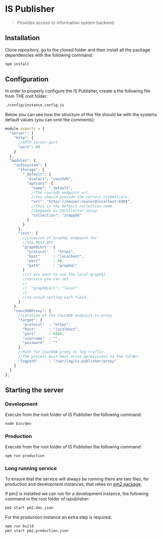 # IS Publisher

> Provides access to information system backend.

## Installation

Clone repository, go to the cloned folder and then install all the package dependencies with the following command:
```sh
npm install
```

## Configuration

In order to properly configure the IS Publisher, create a the following file from THE root folder:
```sh
./config/instance.config.js
```

Below you can see how the structure of this file should be with the systems default values (you can omit the comments):

```javascript
module.exports = {
  "server": {
    "http": {
      //HTTP server port
      "port": 80
    }
  },
  "modules": {
    "infosystem": {
      "storage": {
        "_default": {
          "dialect": "couchdb",
          "options" :{
            "name": "_default",
            //The couchdb endpoint url.
            //You should provide the correct credentials.
            "url": "https://nouser:nouser@localhost:6984",
            //This is the default collection name.
            //Depends on ISCollector setup.
            "collection": "isappdb"
          }
        }
      },
      "rest": {
        //Location of GraphQL endpoint for
        //the REST API
        "graphQLUrl": {
          "protocol"  : "https",
          "host"      : "localhost",
          "port"      : 80,
          "path"      : "graphql"
        }
        //if you want to use the local graphql
        //service you can set
        //
        //  "graphQLUrl": "local"
        //
        //to avoid setting each field.
      }
    },
    "couchDBProxy": {
      //Location of the CouchDB endpoint to proxy
      "target": {
        "protocol"  : "https",
        "host"      : "localhost",
        "port"      : 6984,
        "username"  : "",
        "password"  : ""
      },
      //Path for CouchDB proxy to log traffic.
      //The process must have write permissions to the folder.
      "logpath"     : "/var/log/is-publisher/proxy"
    }
  }
};

```

## Starting the server

### Development
Execute from the root folder of IS Publisher the following command:
```sh
node bin/dev
```
### Production

Execute from the root folder of IS Publisher the following command:
```sh
npm run production
```

### Long running service

To ensure that the service will always be running there are two files, for production and development instances, that relies on [pm2 package](http://pm2.keymetrics.io/).

If pm2 is installed we can run for a development instance, the following command in the root folder of ispublisher:
```sh
pm2 start pm2.dev.json
```

For the production instance an extra step is required.
```sh
npm run build
pm2 start pm2.production.json
```
